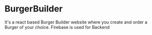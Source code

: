 # BurgerBuilder
It's a react based Burger Builder website where you create and order a Burger of your choice. Firebase is used for Backend
